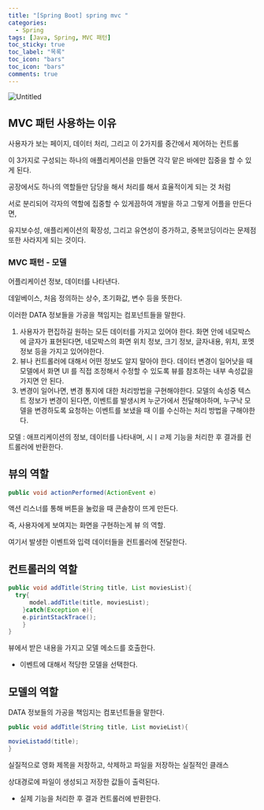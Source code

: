 ```yaml
---
title: "[Spring Boot] spring mvc "
categories:
  - Spring
tags: [Java, Spring, MVC 패턴]
toc_sticky: true
toc_label: "목록"
toc_icon: "bars"
toc_icon: "bars"
comments: true
---
```


![Untitled](https://tecoble.techcourse.co.kr/static/f11e41fcb46e962e898e8816ba02d5f5/6050d/spring.png)

## MVC 패턴 사용하는 이유

사용자가 보는 페이지, 데이터 처리, 그리고 이 2가지를 중간에서 제어하는 컨트롤

이 3가지로 구성되는 하나의 애플리케이션을 만들면 각각 맡은 바에만 집중을 할 수 있게 된다.

공장에서도 하나의 역할들만 담당을 해서 처리를 해서 효율적이게 되는 것 처럼

서로 분리되어 각자의 역할에 집중할 수 있게끔하여 개발을 하고 그렇게 어플을 만든다면,

유지보수성, 애플리케이션의 확장성, 그리고 유연성이 증가하고, 중복코딩이라는 문제점 또한 사라지게 되는 것이다.

### MVC 패턴 - 모델

어플리케이션 정보, 데이터를 나타낸다.

데잍베이스, 처음 정의하는 상수, 초기화값, 변수 등을 뜻한다.

이러한 DATA 정보들을 가공을 책임지는 컴포넌트들을 말한다.

1. 사용자가 편집하길 원하는 모든 데이터를 가지고 있어야 한다.
   화면 안에 네모박스에 글자가 표현된다면, 네모박스의 화면 위치 정보, 크기 정보, 글자내용, 위치, 포멧 정보 등을 가지고 있어야한다.
2. 뷰나 컨트롤러에 대해서 어떤 정보도 알지 말아야 한다.
   데이터 변경이 일어낫을 때 모델에서 화면 UI 를 직접 조정해서 수정할 수 있도록 뷰를 참조하는 내부 속성값을 가지면 안 된다.
3. 변경이 일어나면, 변경 통지에 대한 처리방법을 구현해야한다.
   모델의 속성중 텍스트 정보가 변경이 된다면, 이벤트를 발생시켜 누군가에서 전달해야하며, 누구낙 모델을 변경하도록 요청하는 이벤트를 보냈을 때 이를 수신하는 처리 방법을 구해야한다.

모델 : 애프리케이션의 정보, 데이터를 나타내며, 시ㅣㄹ제 기능을 처리한 후 결과를 컨트롤러에 반환한다.

## 뷰의 역할

```java
public void actionPerformed(ActionEvent e)
```

액션 리스너를 통해 버튼을 눌렀을 때 콘솔창이 뜨게 만든다.

즉, 사용자에게 보여지는 화면을 구현하는게 뷰 의 역할.

여기서 발생한 이벤트와 입력 데이터들을 컨트롤러에 전달한다.

## 컨트롤러의 역할

```java
public void addTitle(String title, List moviesList){
  try{
      model.addTitle(title, moviesList);
    }catch(Exception e){
    e.pirintStackTrace();
    }
}
```

뷰에서 받은 내용을 가지고 모델 메소드를 호출한다.

- 이벤트에 대해서 적당한 모델을 선택한다.

## 모델의 역할

DATA 정보들의 가공을 책임지는 컴포넌트들을 말한다.

```java
public void addTitle(String title, List movieList){

movieListadd(title);
}
```

실질적으로 영화 제목을 저장하고, 삭제하고 파일을 저장하는 실질적인 클래스

상대경로에 파일이 생성되고 저장한 값들이 출력된다.

- 실제 기능을 처리한 후 결과 컨트롤러에 반환한다.
